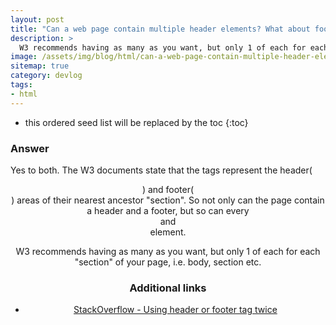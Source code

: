 ```yaml
---
layout: post
title: "Can a web page contain multiple header elements? What about footer elements?"
description: >
  W3 recommends having as many as you want, but only 1 of each for each "section" of your page, i.e. body, section etc.
image: /assets/img/blog/html/can-a-web-page-contain-multiple-header-elements-what-about-footer-elements_w_1400.jpg
sitemap: true
category: devlog
tags:
- html
---
```


* this ordered seed list will be replaced by the toc
{:toc}

### Answer

Yes to both. The W3 documents state that the tags represent the header(<header>) and footer(<footer>) areas of their nearest ancestor "section". So not only can the page <body> contain a header and a footer, but so can every <article> and <section> element.

W3 recommends having as many as you want, but only 1 of each for each "section" of your page, i.e. body, section etc.

### Additional links

* [StackOverflow - Using header or footer tag twice](https://stackoverflow.com/questions/4837269/html5-using-header-or-footer-tag-twice)